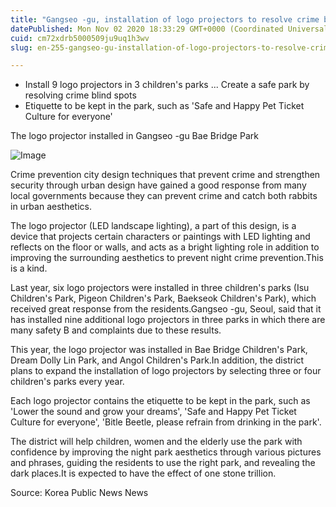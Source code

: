 ```yaml
---
title: "Gangseo -gu, installation of logo projectors to resolve crime blind spots in Children's Park"
datePublished: Mon Nov 02 2020 18:33:29 GMT+0000 (Coordinated Universal Time)
cuid: cm72xdrb5000509ju9uq1h3wv
slug: en-255-gangseo-gu-installation-of-logo-projectors-to-resolve-crime-blind-spots-in-childrens-park

---
```



- Install 9 logo projectors in 3 children's parks ... Create a safe park by resolving crime blind spots
- Etiquette to be kept in the park, such as 'Safe and Happy Pet Ticket Culture for everyone'

The logo projector installed in Gangseo -gu Bae Bridge Park

![Image](https://cdn.hashnode.com/res/hashnode/image/upload/v1739426086254/f9247ec1-841f-45db-b0c9-478541efac12.jpeg)

Crime prevention city design techniques that prevent crime and strengthen security through urban design have gained a good response from many local governments because they can prevent crime and catch both rabbits in urban aesthetics.

The logo projector (LED landscape lighting), a part of this design, is a device that projects certain characters or paintings with LED lighting and reflects on the floor or walls, and acts as a bright lighting role in addition to improving the surrounding aesthetics to prevent night crime prevention.This is a kind.

Last year, six logo projectors were installed in three children's parks (Isu Children's Park, Pigeon Children's Park, Baekseok Children's Park), which received great response from the residents.Gangseo -gu, Seoul, said that it has installed nine additional logo projectors in three parks in which there are many safety B and complaints due to these results.

This year, the logo projector was installed in Bae Bridge Children's Park, Dream Dolly Lin Park, and Angol Children's Park.In addition, the district plans to expand the installation of logo projectors by selecting three or four children's parks every year.

Each logo projector contains the etiquette to be kept in the park, such as 'Lower the sound and grow your dreams', 'Safe and Happy Pet Ticket Culture for everyone', 'Bitle Beetle, please refrain from drinking in the park'.

The district will help children, women and the elderly use the park with confidence by improving the night park aesthetics through various pictures and phrases, guiding the residents to use the right park, and revealing the dark places.It is expected to have the effect of one stone trillion.

Source: Korea Public News News